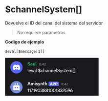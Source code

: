 # $channelSystem[]



Devuelve el ID del canal del sistema del servidor 

> No requiere parametros


**Codigo de ejemplo**

```
$eval[$message[1]]
```


![alt text](image-102.png)